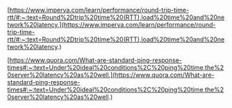 [https://www.imperva.com/learn/performance/round-trip-time-rtt/#:~:text=Round%2Dtrip%20time%20(RTT),load%20time%20and%20network%20latency.](https://www.imperva.com/learn/performance/round-trip-time-rtt/#:~:text=Round%2Dtrip%20time%20(RTT),load%20time%20and%20network%20latency.)

[https://www.quora.com/What-are-standard-ping-response-times#:~:text=Under%20ideal%20conditions%2C%20ping%20time,the%20server%20latency%20as%20well.](https://www.quora.com/What-are-standard-ping-response-times#:~:text=Under%20ideal%20conditions%2C%20ping%20time,the%20server%20latency%20as%20well.)
